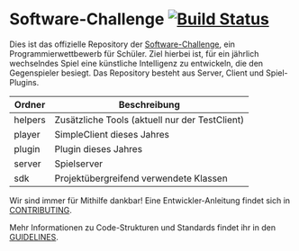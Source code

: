 # Software-Challenge [![Build Status](https://travis-ci.com/CAU-Kiel-Tech-Inf/backend.svg?branch=master)](https://travis-ci.com/CAU-Kiel-Tech-Inf/backend)

Dies ist das offizielle Repository der [Software-Challenge](https://www.software-challenge.de), ein Programmierwettbewerb für Schüler.
Ziel hierbei ist, für ein jährlich wechselndes Spiel eine künstliche Intelligenz zu entwickeln, die den Gegenspieler besiegt.
Das Repository besteht aus Server, Client und Spiel-Plugins.

| Ordner | Beschreibung |
| ------ | ------------ |
| helpers | Zusätzliche Tools (aktuell nur der TestClient) |
| player | SimpleClient dieses Jahres |
| plugin | Plugin dieses Jahres |
| server | Spielserver |
| sdk | Projektübergreifend verwendete Klassen |

Wir sind immer für Mithilfe dankbar!
Eine Entwickler-Anleitung findet sich in [CONTRIBUTING](CONTRIBUTING.md).

Mehr Informationen zu Code-Strukturen und Standards findet ihr in den [GUIDELINES](GUIDELINES.md).
